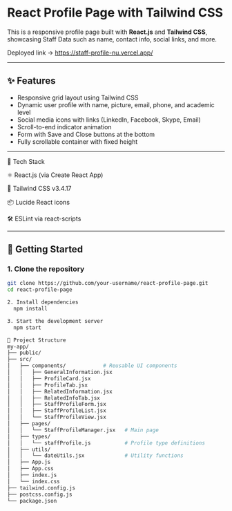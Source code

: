 # React Profile Page with Tailwind CSS

This is a responsive profile page built with **React.js** and **Tailwind CSS**, showcasing Staff Data such as name, contact info, social links, and more.

Deployed link -> https://staff-profile-nu.vercel.app/

---

## ✨ Features

- Responsive grid layout using Tailwind CSS
- Dynamic user profile with name, picture, email, phone, and academic level
- Social media icons with links (LinkedIn, Facebook, Skype, Email)
- Scroll-to-end indicator animation
- Form with Save and Close buttons at the bottom
- Fully scrollable container with fixed height

---

🧰 Tech Stack

⚛️ React.js (via Create React App)

💨 Tailwind CSS v3.4.17

📦 Lucide React icons

🛠 ESLint via react-scripts


---

## 🚀 Getting Started

### 1. Clone the repository

```bash
git clone https://github.com/your-username/react-profile-page.git
cd react-profile-page

2. Install dependencies
  npm install

3. Start the development server
  npm start

📁 Project Structure
my-app/
├── public/
├── src/
│   ├── components/            # Reusable UI components
│   │   ├── GeneralInformation.jsx
│   │   ├── ProfileCard.jsx
│   │   ├── ProfileTab.jsx
│   │   ├── RelatedInformation.jsx
│   │   ├── RelatedInfoTab.jsx
│   │   ├── StaffProfileForm.jsx
│   │   ├── StaffProfileList.jsx
│   │   └── StaffProfileView.jsx
│   ├── pages/
│   │   └── StaffProfileManager.jsx   # Main page
│   ├── types/
│   │   └── staffProfile.js           # Profile type definitions
│   ├── utils/
│   │   └── dateUtils.jsx             # Utility functions
│   ├── App.js
│   ├── App.css
│   ├── index.js
│   └── index.css
├── tailwind.config.js
├── postcss.config.js
└── package.json
